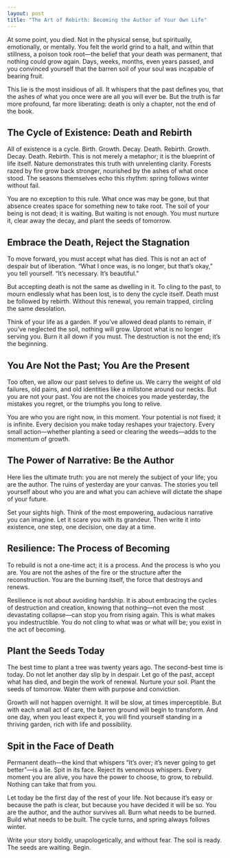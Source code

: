 ```yaml
---
layout: post
title: "The Art of Rebirth: Becoming the Author of Your Own Life"
---
```


At some point, you died. Not in the physical sense, but spiritually, emotionally, or mentally. You felt the world grind to a halt, and within that stillness, a poison took root—the belief that your death was permanent, that nothing could grow again. Days, weeks, months, even years passed, and you convinced yourself that the barren soil of your soul was incapable of bearing fruit.

This lie is the most insidious of all. It whispers that the past defines you, that the ashes of what you once were are all you will ever be. But the truth is far more profound, far more liberating: death is only a chapter, not the end of the book.

## The Cycle of Existence: Death and Rebirth

All of existence is a cycle. Birth. Growth. Decay. Death. Rebirth. Growth. Decay. Death. Rebirth. This is not merely a metaphor; it is the blueprint of life itself. Nature demonstrates this truth with unrelenting clarity. Forests razed by fire grow back stronger, nourished by the ashes of what once stood. The seasons themselves echo this rhythm: spring follows winter without fail.

You are no exception to this rule. What once was may be gone, but that absence creates space for something new to take root. The soil of your being is not dead; it is waiting. But waiting is not enough. You must nurture it, clear away the decay, and plant the seeds of tomorrow.

## Embrace the Death, Reject the Stagnation

To move forward, you must accept what has died. This is not an act of despair but of liberation. “What I once was, is no longer, but that’s okay,” you tell yourself. “It’s necessary. It’s beautiful.”

But accepting death is not the same as dwelling in it. To cling to the past, to mourn endlessly what has been lost, is to deny the cycle itself. Death must be followed by rebirth. Without this renewal, you remain trapped, circling the same desolation.

Think of your life as a garden. If you’ve allowed dead plants to remain, if you’ve neglected the soil, nothing will grow. Uproot what is no longer serving you. Burn it all down if you must. The destruction is not the end; it’s the beginning.

## You Are Not the Past; You Are the Present

Too often, we allow our past selves to define us. We carry the weight of old failures, old pains, and old identities like a millstone around our necks. But you are not your past. You are not the choices you made yesterday, the mistakes you regret, or the triumphs you long to relive.

You are who you are right now, in this moment. Your potential is not fixed; it is infinite. Every decision you make today reshapes your trajectory. Every small action—whether planting a seed or clearing the weeds—adds to the momentum of growth.

## The Power of Narrative: Be the Author

Here lies the ultimate truth: you are not merely the subject of your life; you are the author. The ruins of yesterday are your canvas. The stories you tell yourself about who you are and what you can achieve will dictate the shape of your future.

Set your sights high. Think of the most empowering, audacious narrative you can imagine. Let it scare you with its grandeur. Then write it into existence, one step, one decision, one day at a time.

## Resilience: The Process of Becoming

To rebuild is not a one-time act; it is a process. And the process is who you are. You are not the ashes of the fire or the structure after the reconstruction. You are the burning itself, the force that destroys and renews.

Resilience is not about avoiding hardship. It is about embracing the cycles of destruction and creation, knowing that nothing—not even the most devastating collapse—can stop you from rising again. This is what makes you indestructible. You do not cling to what was or what will be; you exist in the act of becoming.

## Plant the Seeds Today

The best time to plant a tree was twenty years ago. The second-best time is today. Do not let another day slip by in despair. Let go of the past, accept what has died, and begin the work of renewal. Nurture your soil. Plant the seeds of tomorrow. Water them with purpose and conviction.

Growth will not happen overnight. It will be slow, at times imperceptible. But with each small act of care, the barren ground will begin to transform. And one day, when you least expect it, you will find yourself standing in a thriving garden, rich with life and possibility.

## Spit in the Face of Death

Permanent death—the kind that whispers “It’s over; it’s never going to get better”—is a lie. Spit in its face. Reject its venomous whispers. Every moment you are alive, you have the power to choose, to grow, to rebuild. Nothing can take that from you.

Let today be the first day of the rest of your life. Not because it’s easy or because the path is clear, but because you have decided it will be so. You are the author, and the author survives all. Burn what needs to be burned. Build what needs to be built. The cycle turns, and spring always follows winter.

Write your story boldly, unapologetically, and without fear. The soil is ready. The seeds are waiting. Begin.
